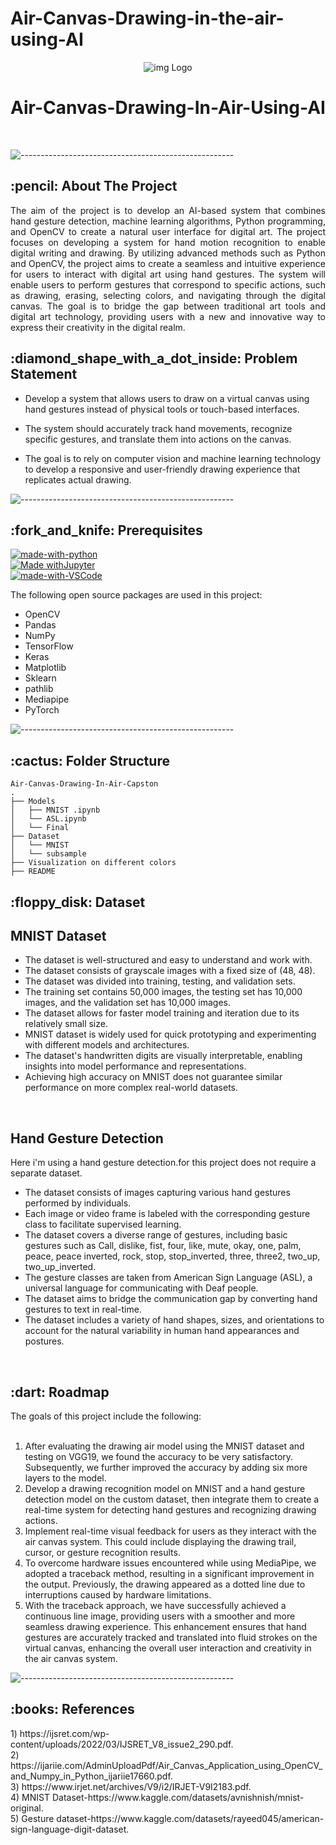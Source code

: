 # Air-Canvas-Drawing-in-the-air-using-AI
<p align="center"> 
  <img src="Template/handgesture detection.gif" alt="img Logo" >
</p>
<h1 align="center"> Air-Canvas-Drawing-In-Air-Using-AI </h1> 

</br>


![-----------------------------------------------------](https://raw.githubusercontent.com/andreasbm/readme/master/assets/lines/rainbow.png)

<!-- ABOUT THE PROJECT -->
<h2 id="about-the-project"> :pencil: About The Project</h2>

<p align="justify"> 
 The aim of the project is to develop an AI-based system that combines hand gesture detection, machine learning algorithms, Python programming, and OpenCV to create a natural user interface for digital art. The project focuses on developing a system for hand motion recognition to enable digital writing and drawing. By utilizing advanced methods such as Python and OpenCV, the project aims to create a seamless and intuitive experience for users to interact with digital art using hand gestures. The system will enable users to perform gestures that correspond to specific actions, such as drawing, erasing, selecting colors, and navigating through the digital canvas. The goal is to bridge the gap between traditional art tools and digital art technology, providing users with a new and innovative way to express their creativity in the digital realm.
</p>
<!-- PRE-PROCESSED DATA -->
<h2 id="Problem-statement"> :diamond_shape_with_a_dot_inside: Problem Statement</h2>

<p align="justify"> 

* Develop a system that allows users to draw on a virtual canvas using hand gestures instead of physical tools or touch-based interfaces.

* The system should accurately track hand movements, recognize specific gestures, and translate them into actions on the canvas.

* The goal is to rely on computer vision and machine learning technology to develop a responsive and user-friendly drawing experience that replicates actual drawing.

</p>

![-----------------------------------------------------](https://raw.githubusercontent.com/andreasbm/readme/master/assets/lines/rainbow.png)

<!-- PREREQUISITES -->
<h2 id="prerequisites"> :fork_and_knife: Prerequisites</h2>

[![made-with-python](https://img.shields.io/badge/Made%20with-Python-1f425f.svg)](https://www.python.org/) <br>
[![Made withJupyter](https://img.shields.io/badge/Made%20for-Jupyter-orange?style=for-the-badge&logo=Jupyter)](https://jupyter.org/try) <br>
[![made-with-VSCode](https://img.shields.io/badge/Made%20with-VSCode-1f425f.svg)](https://code.visualstudio.com/) <br>

<!--This project is written in Python programming language. <br>-->
The following open source packages are used in this project:
* OpenCV
* Pandas
* NumPy
* TensorFlow
* Keras
* Matplotlib
* Sklearn
* pathlib
* Mediapipe
* PyTorch



![-----------------------------------------------------](https://raw.githubusercontent.com/andreasbm/readme/master/assets/lines/rainbow.png)

<!-- :paw_prints:-->
<!-- FOLDER STRUCTURE -->
<h2 id="folder-structure"> :cactus: Folder Structure</h2>

    Air-Canvas-Drawing-In-Air-Capston
    .
    ├── Models
    │   ├── MNIST .ipynb
    │   └── ASL.ipynb
    │   └── Final
    ├── Dataset 
    │   └── MNIST
    │   └── subsample
    ├── Visualization on different colors
    ├── README
  
   
<!-- DATASET -->
<h2 id="dataset"> :floppy_disk: Dataset</h2>
<p> 
  
 <h2> MNIST Dataset</h2>

* The dataset is well-structured and easy to understand and work with.
* The dataset consists of grayscale images with a fixed size of (48, 48).
* The dataset was divided into training, testing, and validation sets.
* The training set contains 50,000 images, the testing set has 10,000 images, and the validation set has 10,000 images.
* The dataset allows for faster model training and iteration due to its relatively small size.
* MNIST dataset is widely used for quick prototyping and experimenting with different models and architectures.
* The dataset's handwritten digits are visually interpretable, enabling insights into model performance and representations.
* Achieving high accuracy on MNIST does not guarantee similar performance on more complex real-world datasets.
<br>

<p> <h2> Hand Gesture Detection</h2>

Here i'm using a hand gesture detection.for this project does not require a separate dataset.
* The dataset consists of images capturing various hand gestures performed by individuals.
* Each image or video frame is labeled with the corresponding gesture class to facilitate supervised learning.
* The dataset covers a diverse range of gestures, including basic gestures such as Call, dislike, fist, four, like, mute, okay, one, palm, peace, peace inverted, rock, stop, stop_inverted, three, three2, two_up, two_up_inverted.
* The gesture classes are taken from American Sign Language (ASL), a universal language for communicating with Deaf people.
* The dataset aims to bridge the communication gap by converting hand gestures to text in real-time.
* The dataset includes a variety of hand shapes, sizes, and orientations to account for the natural variability in human hand appearances and postures.

<br>
<!-- ROADMAP -->
<h2 id="roadmap"> :dart: Roadmap</h2>

<p align="justify"> 
  
  The goals of this project include the following:
<br><br>
1. After evaluating the drawing air model using the MNIST dataset and testing on VGG19, we found the accuracy to be very satisfactory. Subsequently, we further improved the accuracy by adding six more layers to the model.<br>
2. Develop a drawing recognition model on MNIST and a hand gesture detection model on the custom dataset, then integrate them to create a real-time system for detecting hand gestures and recognizing drawing actions.<br>
3. Implement real-time visual feedback for users as they interact with the air canvas system. This could include displaying the drawing trail, cursor, or gesture recognition results.<br>
4. To overcome hardware issues encountered while using MediaPipe, we adopted a traceback method, resulting in a significant improvement in the output. Previously, the drawing appeared as a dotted line due to interruptions caused by hardware limitations. <br>
5. With the traceback approach, we have successfully achieved a continuous line image, providing users with a smoother and more seamless drawing experience. This enhancement ensures that hand gestures are accurately tracked and translated into fluid strokes on the virtual canvas, enhancing the overall user interaction and creativity in the air canvas system.<br>

![-----------------------------------------------------](https://raw.githubusercontent.com/andreasbm/readme/master/assets/lines/rainbow.png)

<!-- REFERENCES -->
<h2 id="references"> :books: References</h2> 
1) https://ijsret.com/wp-content/uploads/2022/03/IJSRET_V8_issue2_290.pdf.<br>
2) https://ijariie.com/AdminUploadPdf/Air_Canvas_Application_using_OpenCV_and_Numpy_in_Python_ijariie17660.pdf.<br>
3) https://www.irjet.net/archives/V9/i2/IRJET-V9I2183.pdf. <br>
4) MNIST Dataset-https://www.kaggle.com/datasets/avnishnish/mnist-original.<br>
5) Gesture dataset-https://www.kaggle.com/datasets/rayeed045/american-sign-language-digit-dataset.<br>








